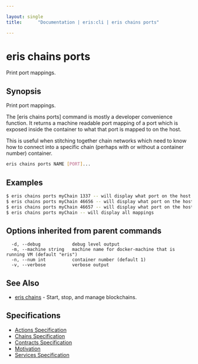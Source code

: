 ```yaml
---

layout: single
title:      "Documentation | eris:cli | eris chains ports"

---
```


# eris chains ports

Print port mappings.

## Synopsis

Print port mappings.

The [eris chains ports] command is mostly a developer
convenience function. It returns a machine readable
port mapping of a port which is exposed inside the
container to what that port is mapped to on the host.

This is useful when stitching together chain networks which
need to know how to connect into a specific chain (perhaps
with or without a container number) container.

```bash
eris chains ports NAME [PORT]...
```

## Examples

```bash
$ eris chains ports myChain 1337 -- will display what port on the host is mapped to the eris:db API port
$ eris chains ports myChain 46656 -- will display what port on the host is mapped to the eris:db peer port
$ eris chains ports myChain 46657 -- will display what port on the host is mapped to the eris:db rpc port
$ eris chains ports myChain -- will display all mappings
```

## Options inherited from parent commands

```
  -d, --debug            debug level output
  -m, --machine string   machine name for docker-machine that is running VM (default "eris")
  -n, --num int          container number (default 1)
  -v, --verbose          verbose output
```

## See Also

* [eris chains](/docs/documentation/cli/0.11.0/eris_chains/)	 - Start, stop, and manage blockchains.

## Specifications

* [Actions Specification](/docs/documentation/cli/0.11.0/actions_specification/)
* [Chains Specification](/docs/documentation/cli/0.11.0/chains_specification/)
* [Contracts Specification](/docs/documentation/cli/0.11.0/contracts_specification/)
* [Motivation](/docs/documentation/cli/0.11.0/motivation/)
* [Services Specification](/docs/documentation/cli/0.11.0/services_specification/)

